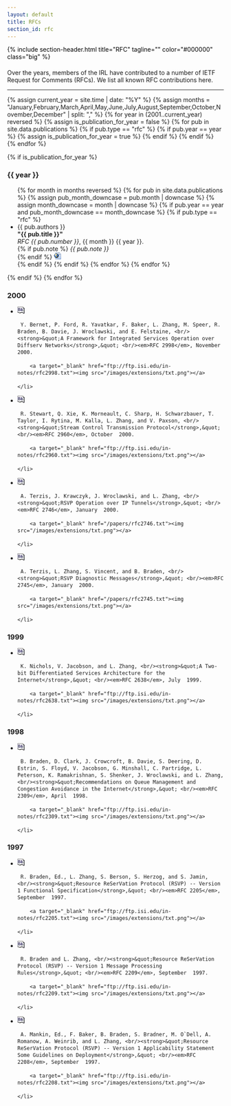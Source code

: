 ```yaml
---
layout: default
title: RFCs
section_id: rfc
---
```


<div class="full parallax" style="background-image: url(images/banner/banner.jpg); color: #000000;">
  <div class="row">
    <div class="large-12 columns">
      {% include section-header.html title="RFC" tagline="" color="#000000" class="big" %}
    </div>
  </div>
  <div class="four spacing"></div>
</div>

<div class="row" style="margin-top: 20px;">
  Over the years, members of the IRL have contributed to a number of IETF Request for Comments (RFCs).
  We list all known RFC contributions here.

  <hr />
</div>
<div class="row">

{% assign current_year = site.time | date: "%Y" %}
{% assign months = "January,February,March,April,May,June,July,August,September,October,November,December" | split: "," %}
{% for year in (2001..current_year) reversed %}
  {% assign is_publication_for_year = false %}
  {% for pub in site.data.publications %}
    {% if pub.type == "rfc" %}
      {% if pub.year == year %}
        {% assign is_publication_for_year = true %}
      {% endif %}
    {% endif %}
  {% endfor %}

  {% if is_publication_for_year %}
    <h3>{{ year }}</h3>
    <ul>
    {% for month in months reversed %}
      {% for pub in site.data.publications %}
        {% assign pub_month_downcase = pub.month | downcase %}
        {% assign month_downcase = month | downcase %}
        {% if pub.year == year and pub_month_downcase == month_downcase %}
          {% if pub.type == "rfc" %}
            <li>
              {{ pub.authors }}<br />
              <strong>"{{ pub.title }}"</strong><br />
              <em>RFC {{ pub.number }}</em>, {{ month }} {{ year }}.<br />
              {% if pub.note %}
                <em>{{ pub.note }}</em><br />
              {% endif %}
              <a href="https://www.rfc-editor.org/rfc/rfc{{ pub.number }}.html" target="_blank"><img src="images/extensions/html.png" alt="HTML" /></a>
            </li>
          {% endif %}
        {% endif %}
      {% endfor %}
    {% endfor %}
    </ul>
  {% endif %}
{% endfor %}

<h3>2000</h3>
<ul>


<li style="margin-top:14px">
    <a class="smoothbox_small" href="/bibwiki/bibtex?id=46" title="Y. Bernet, P. Ford, R. Yavatkar, F. Baker, L. Zhang, M. Speer, R. Braden, B. Davie, J. Wroclawski, and E. Felstaine, &lt;strong&gt;&amp;quot;A Framework for Integrated Services Operation over Diffserv Networks&lt;/strong&gt;,&amp;quot; &lt;em&gt;RFC 2998&lt;/em&gt;, November  2000. "><img src="/images/extensions/bib.png" /></a>

     Y. Bernet, P. Ford, R. Yavatkar, F. Baker, L. Zhang, M. Speer, R. Braden, B. Davie, J. Wroclawski, and E. Felstaine, <br/><strong>&quot;A Framework for Integrated Services Operation over Diffserv Networks</strong>,&quot; <br/><em>RFC 2998</em>, November  2000.

        <a target="_blank" href="ftp://ftp.isi.edu/in-notes/rfc2998.txt"><img src="/images/extensions/txt.png"></a>

    </li>



<li style="margin-top:14px">
    <a class="smoothbox_small" href="/bibwiki/bibtex?id=47" title="R. Stewart, Q. Xie, K. Morneault, C. Sharp, H. Schwarzbauer, T. Taylor, I. Rytina, M. Kalla, L. Zhang, and V. Paxson, &lt;strong&gt;&amp;quot;Stream Control Transmission Protocol&lt;/strong&gt;,&amp;quot; &lt;em&gt;RFC 2960&lt;/em&gt;, October  2000. "><img src="/images/extensions/bib.png" /></a>

     R. Stewart, Q. Xie, K. Morneault, C. Sharp, H. Schwarzbauer, T. Taylor, I. Rytina, M. Kalla, L. Zhang, and V. Paxson, <br/><strong>&quot;Stream Control Transmission Protocol</strong>,&quot; <br/><em>RFC 2960</em>, October  2000.

        <a target="_blank" href="ftp://ftp.isi.edu/in-notes/rfc2960.txt"><img src="/images/extensions/txt.png"></a>

    </li>



<li style="margin-top:14px">
    <a class="smoothbox_small" href="/bibwiki/bibtex?id=48" title="A. Terzis, J. Krawczyk, J. Wroclawski, and L. Zhang, &lt;strong&gt;&amp;quot;RSVP Operation over IP Tunnels&lt;/strong&gt;,&amp;quot; &lt;em&gt;RFC 2746&lt;/em&gt;, January  2000. "><img src="/images/extensions/bib.png" /></a>

     A. Terzis, J. Krawczyk, J. Wroclawski, and L. Zhang, <br/><strong>&quot;RSVP Operation over IP Tunnels</strong>,&quot; <br/><em>RFC 2746</em>, January  2000.

        <a target="_blank" href="/papers/rfc2746.txt"><img src="/images/extensions/txt.png"></a>

    </li>



<li style="margin-top:14px">
    <a class="smoothbox_small" href="/bibwiki/bibtex?id=49" title="A. Terzis, L. Zhang, S. Vincent, and B. Braden, &lt;strong&gt;&amp;quot;RSVP Diagnostic Messages&lt;/strong&gt;,&amp;quot; &lt;em&gt;RFC 2745&lt;/em&gt;, January  2000. "><img src="/images/extensions/bib.png" /></a>

     A. Terzis, L. Zhang, S. Vincent, and B. Braden, <br/><strong>&quot;RSVP Diagnostic Messages</strong>,&quot; <br/><em>RFC 2745</em>, January  2000.

        <a target="_blank" href="/papers/rfc2745.txt"><img src="/images/extensions/txt.png"></a>

    </li>

</ul><h3>1999</h3>
<ul>


<li style="margin-top:14px">
    <a class="smoothbox_small" href="/bibwiki/bibtex?id=50" title="K. Nichols, V. Jacobson, and L. Zhang, &lt;strong&gt;&amp;quot;A Two-bit Differentiated Services Architecture for the Internet&lt;/strong&gt;,&amp;quot; &lt;em&gt;RFC 2638&lt;/em&gt;, July  1999. "><img src="/images/extensions/bib.png" /></a>

     K. Nichols, V. Jacobson, and L. Zhang, <br/><strong>&quot;A Two-bit Differentiated Services Architecture for the Internet</strong>,&quot; <br/><em>RFC 2638</em>, July  1999.

        <a target="_blank" href="ftp://ftp.isi.edu/in-notes/rfc2638.txt"><img src="/images/extensions/txt.png"></a>

    </li>

</ul><h3>1998</h3>
<ul>


<li style="margin-top:14px">
    <a class="smoothbox_small" href="/bibwiki/bibtex?id=51" title="B. Braden, D. Clark, J. Crowcroft, B. Davie, S. Deering, D. Estrin, S. Floyd, V. Jacobson, G. Minshall, C. Partridge, L. Peterson, K. Ramakrishnan, S. Shenker, J. Wroclawski, and L. Zhang, &lt;strong&gt;&amp;quot;Recommendations on Queue Management and Congestion Avoidance in the Internet&lt;/strong&gt;,&amp;quot; &lt;em&gt;RFC 2309&lt;/em&gt;, April  1998. "><img src="/images/extensions/bib.png" /></a>

     B. Braden, D. Clark, J. Crowcroft, B. Davie, S. Deering, D. Estrin, S. Floyd, V. Jacobson, G. Minshall, C. Partridge, L. Peterson, K. Ramakrishnan, S. Shenker, J. Wroclawski, and L. Zhang, <br/><strong>&quot;Recommendations on Queue Management and Congestion Avoidance in the Internet</strong>,&quot; <br/><em>RFC 2309</em>, April  1998.

        <a target="_blank" href="ftp://ftp.isi.edu/in-notes/rfc2309.txt"><img src="/images/extensions/txt.png"></a>

    </li>

</ul><h3>1997</h3>
<ul>


<li style="margin-top:14px">
    <a class="smoothbox_small" href="/bibwiki/bibtex?id=44" title="R. Braden, Ed., L. Zhang, S. Berson, S. Herzog, and S. Jamin, &lt;strong&gt;&amp;quot;Resource ReSerVation Protocol (RSVP) -- Version 1 Functional Specification&lt;/strong&gt;,&amp;quot; &lt;em&gt;RFC 2205&lt;/em&gt;, September  1997. "><img src="/images/extensions/bib.png" /></a>

     R. Braden, Ed., L. Zhang, S. Berson, S. Herzog, and S. Jamin, <br/><strong>&quot;Resource ReSerVation Protocol (RSVP) -- Version 1 Functional Specification</strong>,&quot; <br/><em>RFC 2205</em>, September  1997.

        <a target="_blank" href="ftp://ftp.isi.edu/in-notes/rfc2205.txt"><img src="/images/extensions/txt.png"></a>

    </li>



<li style="margin-top:14px">
    <a class="smoothbox_small" href="/bibwiki/bibtex?id=52" title="R. Braden and L. Zhang, &lt;strong&gt;&amp;quot;Resource ReSerVation Protocol (RSVP) -- Version 1 Message Processing Rules&lt;/strong&gt;,&amp;quot; &lt;em&gt;RFC 2209&lt;/em&gt;, September  1997. "><img src="/images/extensions/bib.png" /></a>

     R. Braden and L. Zhang, <br/><strong>&quot;Resource ReSerVation Protocol (RSVP) -- Version 1 Message Processing Rules</strong>,&quot; <br/><em>RFC 2209</em>, September  1997.

        <a target="_blank" href="ftp://ftp.isi.edu/in-notes/rfc2209.txt"><img src="/images/extensions/txt.png"></a>

    </li>



<li style="margin-top:14px">
    <a class="smoothbox_small" href="/bibwiki/bibtex?id=53" title="A. Mankin, Ed., F. Baker, B. Braden, S. Bradner, M. O`Dell, A. Romanow, A. Weinrib, and L. Zhang, &lt;strong&gt;&amp;quot;Resource ReSerVation Protocol (RSVP) -- Version 1 Applicability Statement Some Guidelines on Deployment&lt;/strong&gt;,&amp;quot; &lt;em&gt;RFC 2208&lt;/em&gt;, September  1997. "><img src="/images/extensions/bib.png" /></a>

     A. Mankin, Ed., F. Baker, B. Braden, S. Bradner, M. O`Dell, A. Romanow, A. Weinrib, and L. Zhang, <br/><strong>&quot;Resource ReSerVation Protocol (RSVP) -- Version 1 Applicability Statement Some Guidelines on Deployment</strong>,&quot; <br/><em>RFC 2208</em>, September  1997.

        <a target="_blank" href="ftp://ftp.isi.edu/in-notes/rfc2208.txt"><img src="/images/extensions/txt.png"></a>

    </li>
</ul>
</div>